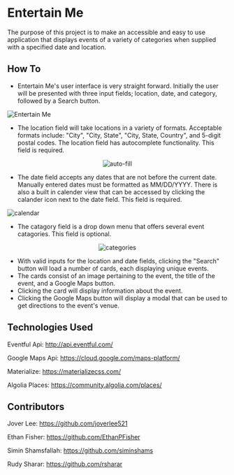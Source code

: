 # Entertain Me

The purpose of this project is to make an accessible and easy to use application that displays events of a variety of categories when supplied with a specified date and location.

## How To

* Entertain Me's user interface is very straight forward. Initially the user will be presented with three input fields; location, date, and category, followed by a Search button.

![Entertain Me](https://user-images.githubusercontent.com/40774762/50363436-69955f00-0520-11e9-9073-04c39c0832c9.png)

* The location field will take locations in a variety of formats. Acceptable formats include: "City", "City, State", "City, State, Country", and 5-digit postal codes. The location field has autocomplete functionality. This field is required.

<p align="center">
  <img src="https://user-images.githubusercontent.com/40774762/50363534-ef190f00-0520-11e9-8d6e-a893552e974e.png" alt="auto-fill"/>
</p>

* The date field accepts any dates that are not before the current date. Manually entered dates must be formatted as MM/DD/YYYY. There is also a built in calender view that can be accessed by clicking the calander icon next to the date field. This field is required.

![calendar](https://user-images.githubusercontent.com/40774762/50363760-f68ce800-0521-11e9-86ab-0f7e727a2ca8.png)

* The catagory field is a drop down menu that offers several event catagories. This field is optional.

<p align="center">
  <img src="https://user-images.githubusercontent.com/40774762/50363830-4c619000-0522-11e9-9ad7-227e13e71600.png" alt="categories"/>
</p>

* With valid inputs for the location and date fields, clicking the "Search" button will load a number of cards, each displaying unique events. 
* The cards consist of an image pertaining to the event, the title of the event, and a Google Maps button. 
* Clicking the card will display information about the event.
* Clicking the Google Maps button will display a modal that can be used to get directions to the event's venue.

## Technologies Used

Eventful Api: http://api.eventful.com/

Google Maps Api: https://cloud.google.com/maps-platform/

Materialize: https://materializecss.com/

Algolia Places: https://community.algolia.com/places/

## Contributors

Jover Lee: https://github.com/joverlee521

Ethan Fisher: https://github.com/EthanPFisher

Simin Shamsfallah: https://github.com/siminshams

Rudy Sharar: https://github.com/rsharar
